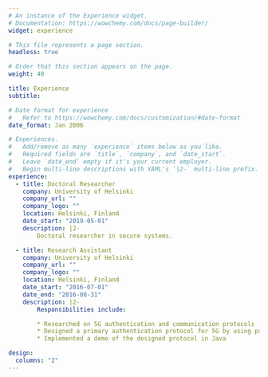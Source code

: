 ```yaml
---
# An instance of the Experience widget.
# Documentation: https://wowchemy.com/docs/page-builder/
widget: experience

# This file represents a page section.
headless: true

# Order that this section appears on the page.
weight: 40

title: Experience
subtitle:

# Date format for experience
#   Refer to https://wowchemy.com/docs/customization/#date-format
date_format: Jan 2006

# Experiences.
#   Add/remove as many `experience` items below as you like.
#   Required fields are `title`, `company`, and `date_start`.
#   Leave `date_end` empty if it's your current employer.
#   Begin multi-line descriptions with YAML's `|2-` multi-line prefix.
experience:
  - title: Doctoral Researcher
    company: University of Helsinki
    company_url: ""
    company_logo: ""
    location: Helsinki, Finland
    date_start: "2019-05-01"
    description: |2-
        Doctoral researcher in secure systems.

  - title: Research Assistant
    company: University of Helsinki
    company_url: ""
    company_logo: ""
    location: Helsinki, Finland
    date_start: "2016-07-01"
    date_end: "2016-08-31"
    description: |2-
        Responsibilities include:

        * Researched on 5G authentication and communication protocols
        * Designed a primary authentication protocol for 5G by using pseudonyms
        * Implemented a demo of the designed protocol in Java

design:
  columns: "2"
---
```

